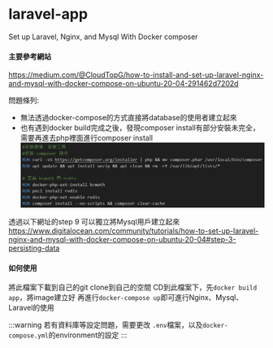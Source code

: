 # laravel-app
 Set up Laravel, Nginx, and Mysql With Docker composer

 #### 主要參考網站
 https://medium.com/@CloudTopG/how-to-install-and-set-up-laravel-nginx-and-mysql-with-docker-compose-on-ubuntu-20-04-291462d7202d

問題條列:
- 無法透過docker-compose的方式直接將database的使用者建立起來
- 也有遇到docker build完成之後，發現composer install有部分安裝未完全，需要再進去php裡面進行composer install
![Alt text](image.png)

透過以下網址的step 9 可以獨立將Mysql用戶建立起來
https://www.digitalocean.com/community/tutorials/how-to-set-up-laravel-nginx-and-mysql-with-docker-compose-on-ubuntu-20-04#step-3-persisting-data

#### 如何使用
將此檔案下載到自己的git clone到自己的空間
CD到此檔案下，先`docker build app`，將image建立好
再進行`docker-compose up`即可進行Nginx、Mysql、Laravel的使用

:::warning
若有資料庫等設定問題，需要更改 `.env`檔案，以及`docker-compose.yml`的environment的設定
:::

